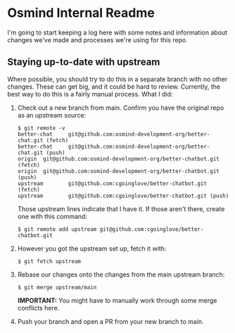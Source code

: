 # Osmind Internal Readme

I'm going to start keeping a log here with some notes and information about changes we've made and processes we're using for this repo

## Staying up-to-date with upstream

Where possible, you should try to do this in a separate branch with no other changes. These can get big, and it could be hard to review. Currently, the best way to do this is a fairly manual process. What I did:

1. Check out a new branch from main. Confirm you have the original repo as an upstream source:

   ```
   $ git remote -v
   better-chat     git@github.com:osmind-development-org/better-chat.git (fetch)
   better-chat     git@github.com:osmind-development-org/better-chat.git (push)
   origin  git@github.com:osmind-development-org/better-chatbot.git (fetch)
   origin  git@github.com:osmind-development-org/better-chatbot.git (push)
   upstream        git@github.com:cgoinglove/better-chatbot.git (fetch)
   upstream        git@github.com:cgoinglove/better-chatbot.git (push)
   ```

   Those upstream lines indicate that I have it. If those aren't there, create one with this command:

   ```
   $ git remote add upstream git@github.com:cgoinglove/better-chatbot.git
   ```

2. However you got the upstream set up, fetch it with:

   ```
   $ git fetch upstream
   ```

3. Rebase our changes onto the changes from the main upstream branch:

   ```
   $ git merge upstream/main
   ```

   **IMPORTANT:** You might have to manually work through some merge conflicts here.

4. Push your branch and open a PR from your new branch to main.
